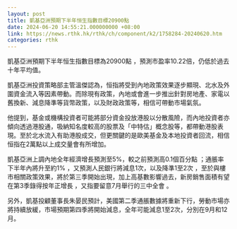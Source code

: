 ```yaml
---
layout: post
title: 凱基亞洲預期下半年恒生指數目標20900點
date: 2024-06-20 14:55:21.000000000 +08:00
link: https://news.rthk.hk/rthk/ch/component/k2/1758284-20240620.htm
categories: rthk
---
```


凱基亞洲預期下半年恒生指數目標為20900點 ，預測市盈率10.22倍，仍低於過去十年平均值。

凱基亞洲投資策略部主管溫傑認為，恒指將受到內地政策效果逐步顯現、北水及外圍資金流入等因素帶動。而除現有政策，內地或會進一步推出針對房地產、家電以舊換新、減息降準等貨幣政策，以及財政政策等，相信可帶動市場氣氛。

他提到，基金或機構投資者可能將部分資金投放港股以分散風險，而內地投資者亦傾向透過港股通，吸納知名度較高的股票及「中特估」概念股等，都帶動港股表現。至於北水流入有助港股成交，但更關鍵的是歐美基金及本地投資者回流，相信恒指在2萬點以上成交量會有所增加。

凱基亞洲上調內地全年經濟增長預測至5%，較之前預測高0.1個百分點 ；通脹率下半年內將升至約1% ，又預測人民銀行將減息1次，以及降準1至2次 ，至於與樓市相關政策效果，將於第三季開始出現，加上高基數影響過去，新房銷售面積有望在第3季錄得按年正增長 ，又指要留意7月舉行的三中全會 。

另外，凱基投顧董事長朱晏民預計，美國第二季通脹數據將重新下行，勞動市場亦將持續放緩，市場預期第四季將開始減息，全年可能減息1至2次，分別在9月和12月。
